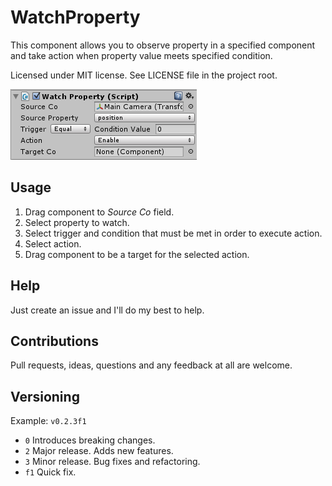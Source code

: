 # WatchProperty

This component allows you to observe property in a specified component and take action when property value meets specified
condition.

Licensed under MIT license. See LICENSE file in the project root.

![WatchProperty](/Resources/coverart.png?raw=true)

## Usage

1. Drag component to *Source Co* field.
2. Select property to watch.
3. Select trigger and condition that must be met in order to execute action.
4. Select action.
5. Drag component to be a target for the selected action.


Help
-----

Just create an issue and I'll do my best to help.

Contributions
------------

Pull requests, ideas, questions and any feedback at all are welcome.

Versioning
----------

Example: `v0.2.3f1`

- `0` Introduces breaking changes.
- `2` Major release. Adds new features.
- `3` Minor release. Bug fixes and refactoring.
- `f1` Quick fix.
